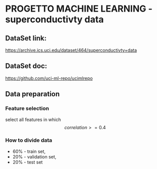 # PROGETTO MACHINE LEARNING - superconductivty data

## DataSet link: 
https://archive.ics.uci.edu/dataset/464/superconductivty+data
## DataSet doc: 
https://github.com/uci-ml-repo/ucimlrepo
## Data preparation
### Feature selection
select all features in which 
$$correlation >= 0.4$$

### How to divide data 
- 60% - train set,
- 20% - validation set,
- 20% - test set
